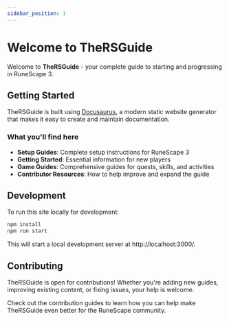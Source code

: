 ```yaml
---
sidebar_position: 1
---
```


# Welcome to TheRSGuide

Welcome to **TheRSGuide** - your complete guide to starting and progressing in RuneScape 3.

## Getting Started

TheRSGuide is built using [Docusaurus](https://docusaurus.io/), a modern static website generator that makes it easy to create and maintain documentation.

### What you'll find here

- **Setup Guides**: Complete setup instructions for RuneScape 3
- **Getting Started**: Essential information for new players
- **Game Guides**: Comprehensive guides for quests, skills, and activities
- **Contributor Resources**: How to help improve and expand the guide

## Development

To run this site locally for development:

```bash
npm install
npm run start
```

This will start a local development server at http://localhost:3000/.

## Contributing

TheRSGuide is open for contributions! Whether you're adding new guides, improving existing content, or fixing issues, your help is welcome.

Check out the contribution guides to learn how you can help make TheRSGuide even better for the RuneScape community.
